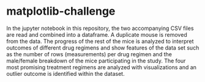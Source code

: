 # matplotlib-challenge
In the jupyter notebook  in this repository, the two accompanying CSV files are read and combined into a dataframe.  A duplicate mouse is removed from the data.  The progress of the rest of the mice is analyzed to interpret outcomes of different drug regimens and show features of the data set such as the number of rows (measurements) per drug regimen and the male/female breakdown of the mice participating in the study.  The four most promising treatment regimens are analyzed with visualizations and an outlier outcome is identified within the dataset. 